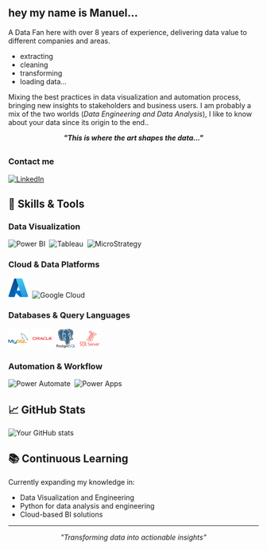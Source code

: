## hey my name is Manuel... 

A Data Fan here with over 8 years of experience, delivering data value to different companies and areas. 

- extracting
- cleaning
- transforming
- loading data...
  
Mixing the best practices in data visualization and automation process, bringing new insights to stakeholders and business
users. I am probably a mix of the two worlds (*Data Engineering and Data Analysis*), I like to know about your data since its origin to the end.. 

<p align="center">
<b><i>"This is where the art shapes the data..."</i></b>
</p>

## 

### Contact me        
<a href="https://www.linkedin.com/in/manuel-pavon/">
  <img src="https://static.cdnlogo.com/logos/l/66/linkedin-icon.svg" alt="LinkedIn" width="40" height="40"/>
</a>

## 🔧 Skills & Tools

### Data Visualization
<p>
  <img src="https://raw.githubusercontent.com/microsoft/PowerBI-Icons/main/SVG/Power-BI.svg" alt="Power BI" width="40" height="40"/>&nbsp;
  <img src="https://cdn.worldvectorlogo.com/logos/tableau-software.svg" alt="Tableau" width="40" height="40"/>&nbsp;
  <img src="https://img.shields.io/badge/-white?logo=microstrategy&logoColor=EF3124&label=&style=flat" alt="MicroStrategy" width="40" height="40"/>&nbsp;  
</p>

### Cloud & Data Platforms
<p>
  <img src="https://raw.githubusercontent.com/devicons/devicon/master/icons/azure/azure-original.svg" alt="Microsoft Azure" width="40" height="40"/>&nbsp;
  <img src="https://static.cdnlogo.com/logos/g/75/google-cloud.svg" alt="Google Cloud" width="40" height="40"/>
</p>

### Databases & Query Languages
<p>
  <img src="https://raw.githubusercontent.com/devicons/devicon/master/icons/mysql/mysql-original-wordmark.svg" alt="MySQL" width="40" height="40"/>&nbsp;
  <img src="https://raw.githubusercontent.com/devicons/devicon/master/icons/oracle/oracle-original.svg" alt="Oracle" width="40" height="40"/>&nbsp;
  <img src="https://raw.githubusercontent.com/devicons/devicon/master/icons/postgresql/postgresql-original-wordmark.svg" alt="PostgreSQL" width="40" height="40"/>&nbsp;
  <img src="https://raw.githubusercontent.com/devicons/devicon/master/icons/microsoftsqlserver/microsoftsqlserver-plain-wordmark.svg" alt="SQL Server" width="40" height="40"/>&nbsp;
</p>

### Automation & Workflow
<p>
  <img src="https://raw.githubusercontent.com/microsoft/PowerBI-Icons/main/SVG/Power-Automate-Colored.svg" alt="Power Automate" width="40" height="40"/>&nbsp;
  <img src="https://raw.githubusercontent.com/microsoft/PowerBI-Icons/main/SVG/Power-Apps-Colored.svg" alt="Power Apps" width="40" height="40"/>&nbsp;
</p>

## 📈 GitHub Stats

![Your GitHub stats](https://github-readme-stats.vercel.app/api?username=ManuPavon&show_icons=true&theme=radical)

## 📚 Continuous Learning
Currently expanding my knowledge in:
- Data Visualization and Engineering
- Python for data analysis and engineering
- Cloud-based BI solutions

---

<p align="center">
  <i>"Transforming data into actionable insights"</i>
</p>

